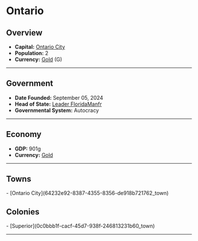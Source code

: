<!--UNDEDITED FILE, remove this entire line if this file has been edited!-->
# <!--NAME-->Ontario<!--NAME-->

## Overview

- **Capital:** <!--CAPITAL_LINK-->[Ontario City](64232e92-8387-4355-8356-de918b721762_town)<!--CAPITAL_LINK-->
- **Population:** <!--POPULATION-->2<!--POPULATION-->
- **Currency:** <!--CURRENCY_LINK-->[Gold](Gold_currency)<!--CURRENCY_LINK--> (<!--CURRENCY_ABV-->G<!--CURRENCY_ABV-->)

---

## Government

- **Date Founded:** <!--FOUNDED-->September 05, 2024<!--FOUNDED-->
- **Head of State:** <!--LEADER_TITLE_LINK-->[Leader FloridaManfr](FloridaManfr_user)<!--LEADER_TITLE_LINK-->
- **Governmental System:** <!--GOVERNMENT-->Autocracy<!--GOVERNMENT-->

---

## Economy

- **GDP:** <!--GDP-->901g<!--GDP-->
- **Currency:** <!--CURRENCY_LINK-->[Gold](Gold_currency)<!--CURRENCY_LINK-->

---

## Towns

<!--TOWNS-->- [Ontario City](64232e92-8387-4355-8356-de918b721762_town)<!--TOWNS-->

## Colonies

<!--COLONIES-->- [Superior](0c0bbb1f-cacf-45d7-938f-246813231b60_town)<!--COLONIES-->

---